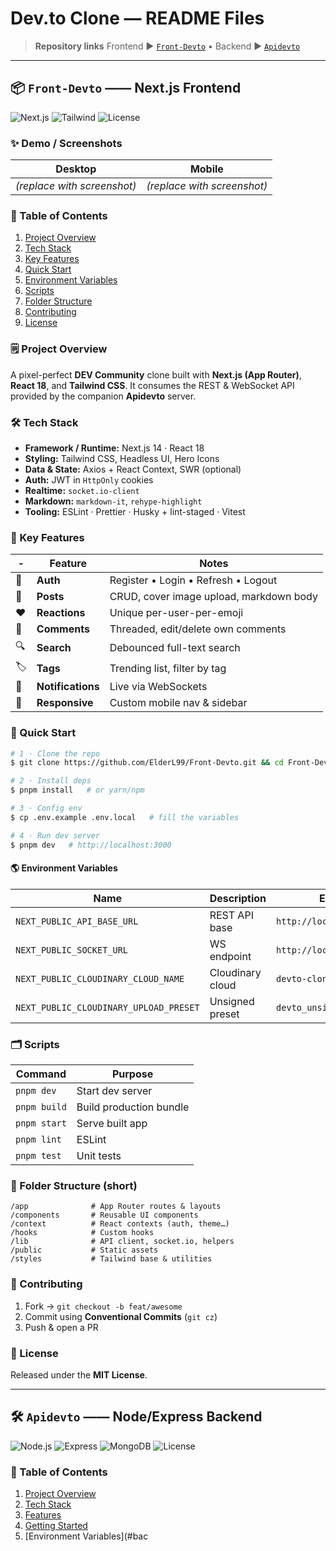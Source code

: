 # Dev.to Clone — README Files

> **Repository links**
> Frontend ▶︎ [`Front-Devto`](https://github.com/ElderL99/Front-Devto) • Backend ▶︎ [`Apidevto`](https://github.com/ElderL99/Apidevto)

---

## 📦 `Front-Devto` —— Next.js Frontend

![Next.js](https://img.shields.io/badge/Next.js-14-000?logo=nextdotjs\&logoColor=white)
![Tailwind](https://img.shields.io/badge/Tailwind%20CSS-^3-38bdf8?logo=tailwindcss\&logoColor=white)
![License](https://img.shields.io/badge/License-MIT-green)

### ✨ Demo / Screenshots

| Desktop                     | Mobile                      |
| --------------------------- | --------------------------- |
| *(replace with screenshot)* | *(replace with screenshot)* |

### 📖 Table of Contents

1. [Project Overview](#project-overview)
2. [Tech Stack](#tech-stack)
3. [Key Features](#key-features)
4. [Quick Start](#quick-start)
5. [Environment Variables](#environment-variables)
6. [Scripts](#scripts)
7. [Folder Structure](#folder-structure)
8. [Contributing](#contributing)
9. [License](#license)

### 🗒️ Project Overview

A pixel-perfect **DEV Community** clone built with **Next.js (App Router)**, **React 18**, and **Tailwind CSS**.  It consumes the REST & WebSocket API provided by the companion **Apidevto** server.

### 🛠️ Tech Stack

* **Framework / Runtime:** Next.js 14 · React 18
* **Styling:** Tailwind CSS, Headless UI, Hero Icons
* **Data & State:** Axios + React Context, SWR (optional)
* **Auth:** JWT in `HttpOnly` cookies
* **Realtime:** `socket.io-client`
* **Markdown:** `markdown-it`, `rehype-highlight`
* **Tooling:** ESLint · Prettier · Husky + lint-staged · Vitest

### 🏹 Key Features

| -   | Feature           | Notes                                   |
| --- | ----------------- | --------------------------------------- |
| 🔑  | **Auth**          | Register • Login • Refresh • Logout     |
| 📝  | **Posts**         | CRUD, cover image upload, markdown body |
| ❤️  | **Reactions**     | Unique per-user-per-emoji               |
| 💬  | **Comments**      | Threaded, edit/delete own comments      |
| 🔍  | **Search**        | Debounced full-text search              |
| 🏷️ | **Tags**          | Trending list, filter by tag            |
| 🔔  | **Notifications** | Live via WebSockets                     |
| 📱  | **Responsive**    | Custom mobile nav & sidebar             |

### 🚀 Quick Start

```bash
# 1 · Clone the repo
$ git clone https://github.com/ElderL99/Front-Devto.git && cd Front-Devto

# 2 · Install deps
$ pnpm install   # or yarn/npm

# 3 · Config env
$ cp .env.example .env.local   # fill the variables

# 4 · Run dev server
$ pnpm dev   # http://localhost:3000
```

#### 🌎 Environment Variables

| Name                                   | Description      | Example                     |
| -------------------------------------- | ---------------- | --------------------------- |
| `NEXT_PUBLIC_API_BASE_URL`             | REST API base    | `http://localhost:5000/api` |
| `NEXT_PUBLIC_SOCKET_URL`               | WS endpoint      | `http://localhost:5000`     |
| `NEXT_PUBLIC_CLOUDINARY_CLOUD_NAME`    | Cloudinary cloud | `devto-clone`               |
| `NEXT_PUBLIC_CLOUDINARY_UPLOAD_PRESET` | Unsigned preset  | `devto_unsigned`            |

### 🗂️ Scripts

| Command      | Purpose                 |
| ------------ | ----------------------- |
| `pnpm dev`   | Start dev server        |
| `pnpm build` | Build production bundle |
| `pnpm start` | Serve built app         |
| `pnpm lint`  | ESLint                  |
| `pnpm test`  | Unit tests              |

### 🌳 Folder Structure (short)

```
/app              # App Router routes & layouts
/components       # Reusable UI components
/context          # React contexts (auth, theme…)
/hooks            # Custom hooks
/lib              # API client, socket.io, helpers
/public           # Static assets
/styles           # Tailwind base & utilities
```

### 🤝 Contributing

1. Fork → `git checkout -b feat/awesome`
2. Commit using **Conventional Commits** (`git cz`)
3. Push & open a PR

### 📄 License

Released under the **MIT License**.

---

## 🛠️ `Apidevto` —— Node/Express Backend

![Node.js](https://img.shields.io/badge/Node.js-20+-brightgreen?logo=node.js\&logoColor=white)
![Express](https://img.shields.io/badge/Express-5-000)
![MongoDB](https://img.shields.io/badge/MongoDB-6-47a248?logo=mongodb\&logoColor=white)
![License](https://img.shields.io/badge/License-MIT-green)

### 📖 Table of Contents

1. [Project Overview](#backend-project-overview)
2. [Tech Stack](#backend-tech-stack)
3. [Features](#backend-features)
4. [Getting Started](#backend-getting-started)
5. \[Environment Variables]\(#bac
